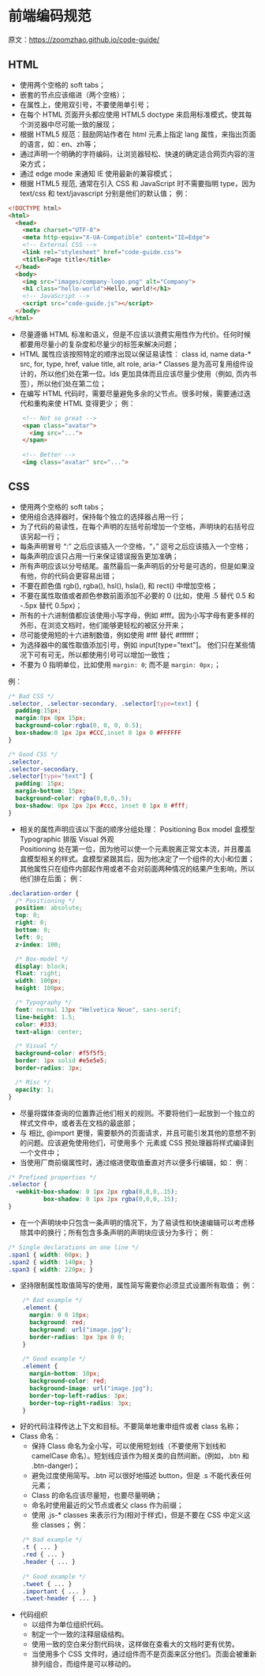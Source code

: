 <!-- toc -->
# 前端编码规范 #
原文：https://zoomzhao.github.io/code-guide/

## HTML ##

- 使用两个空格的 soft tabs；
- 嵌套的节点应该缩进（两个空格）；
- 在属性上，使用双引号，不要使用单引号；
- 在每个 HTML 页面开头都应使用 HTML5 doctype 来启用标准模式，使其每个浏览器中尽可能一致的展现；
- 根据 HTML5 规范：鼓励网站作者在 html 元素上指定 lang 属性，来指出页面的语言，如：en、zh等；
- 通过声明一个明确的字符编码，让浏览器轻松、快速的确定适合网页内容的渲染方式；
- 通过 edge mode 来通知 IE 使用最新的兼容模式；
- 根据 HTML5 规范, 通常在引入 CSS 和 JavaScript 时不需要指明 type，因为 text/css 和 text/javascript 分别是他们的默认值；
例：
```html
<!DOCTYPE html>
<html>
  <head>
    <meta charset="UTF-8">
    <meta http-equiv="X-UA-Compatible" content="IE=Edge">
    <!-- External CSS -->
    <link rel="stylesheet" href="code-guide.css">
    <title>Page title</title>
  </head>
  <body>
    <img src="images/company-logo.png" alt="Company">
    <h1 class="hello-world">Hello, world!</h1>
    <!-- JavaScript -->
    <script src="code-guide.js"></script>
  </body>
</html>
```
- 尽量遵循 HTML 标准和语义，但是不应该以浪费实用性作为代价。任何时候都要用尽量小的复杂度和尽量少的标签来解决问题；
- HTML 属性应该按照特定的顺序出现以保证易读性：
		class
		id, name
		data-*
		src, for, type, href, value
		title, alt
		role, aria-*
Classes 是为高可复用组件设计的，所以他们处在第一位。Ids 更加具体而且应该尽量少使用（例如, 页内书签），所以他们处在第二位；
- 在编写 HTML 代码时，需要尽量避免多余的父节点。很多时候，需要通过迭代和重构来使 HTML 变得更少；
例：
```html
	<!-- Not so great -->
	<span class="avatar">
	  <img src="...">
	</span>
	
	<!-- Better -->
	<img class="avatar" src="...">
```


## CSS ##

- 使用两个空格的 soft tabs；
- 使用组合选择器时，保持每个独立的选择器占用一行；
- 为了代码的易读性，在每个声明的左括号前增加一个空格，声明块的右括号应该另起一行；
- 每条声明冒号 “:” 之后应该插入一个空格，“，” 逗号之后应该插入一个空格；
- 每条声明应该只占用一行来保证错误报告更加准确；
- 所有声明应该以分号结尾。虽然最后一条声明后的分号是可选的，但是如果没有他，你的代码会更容易出错；
- 不要在颜色值 rgb(), rgba(), hsl(), hsla(), 和 rect() 中增加空格；
- 不要在属性取值或者颜色参数前面添加不必要的 0 (比如，使用 .5 替代 0.5 和 -.5px 替代 0.5px)；
- 所有的十六进制值都应该使用小写字母，例如 #fff。因为小写字母有更多样的外形，在浏览文档时，他们能够更轻松的被区分开来；
- 尽可能使用短的十六进制数值，例如使用 #fff 替代 #ffffff；
- 为选择器中的属性取值添加引号，例如 input[type="text"]。 他们只在某些情况下可有可无，所以都使用引号可以增加一致性；
- 不要为 0 指明单位，比如使用 `margin: 0`; 而不是 `margin: 0px;`；

例：
```css
/* Bad CSS */
.selector, .selector-secondary, .selector[type=text] {
  padding:15px;
  margin:0px 0px 15px;
  background-color:rgba(0, 0, 0, 0.5);
  box-shadow:0 1px 2px #CCC,inset 0 1px 0 #FFFFFF
}

/* Good CSS */
.selector,
.selector-secondary,
.selector[type="text"] {
  padding: 15px;
  margin-bottom: 15px;
  background-color: rgba(0,0,0,.5);
  box-shadow: 0px 1px 2px #ccc, inset 0 1px 0 #fff;
}
```

- 相关的属性声明应该以下面的顺序分组处理：
		 Positioning
		 Box model 盒模型
		 Typographic 排版
		 Visual 外观   
Positioning 处在第一位，因为他可以使一个元素脱离正常文本流，并且覆盖盒模型相关的样式。盒模型紧跟其后，因为他决定了一个组件的大小和位置；
其他属性只在组件内部起作用或者不会对前面两种情况的结果产生影响，所以他们排在后面；
例：
```css
.declaration-order {
  /* Positioning */
  position: absolute;
  top: 0;
  right: 0;
  bottom: 0;
  left: 0;
  z-index: 100;

  /* Box-model */
  display: block;
  float: right;
  width: 100px;
  height: 100px;

  /* Typography */
  font: normal 13px "Helvetica Neue", sans-serif;
  line-height: 1.5;
  color: #333;
  text-align: center;

  /* Visual */
  background-color: #f5f5f5;
  border: 1px solid #e5e5e5;
  border-radius: 3px;

  /* Misc */
  opacity: 1;
}
```
- 尽量将媒体查询的位置靠近他们相关的规则。不要将他们一起放到一个独立的样式文件中，或者丢在文档的最底部；
- 与 <link> 相比, @import 更慢，需要额外的页面请求，并且可能引发其他的意想不到的问题。应该避免使用他们，可使用多个 <link> 元素或 CSS 预处理器将样式编译到一个文件中；
- 当使用厂商前缀属性时，通过缩进使取值垂直对齐以便多行编辑，如：
例：
```css
/* Prefixed properties */
.selector {
  -webkit-box-shadow: 0 1px 2px rgba(0,0,0,.15);
          box-shadow: 0 1px 2px rgba(0,0,0,.15);
}
```
-  在一个声明块中只包含一条声明的情况下，为了易读性和快速编辑可以考虑移除其中的换行；所有包含多条声明的声明块应该分为多行；
例：
```css
/* Single declarations on one line */
.span1 { width: 60px; }
.span2 { width: 140px; }
.span3 { width: 220px; }
```
- 坚持限制属性取值简写的使用，属性简写需要你必须显式设置所有取值；
例：
```css
	/* Bad example */
	.element {
	  margin: 0 0 10px;
	  background: red;
	  background: url("image.jpg");
	  border-radius: 3px 3px 0 0;
	}
	
	/* Good example */
	.element {
	  margin-bottom: 10px;
	  background-color: red;
	  background-image: url("image.jpg");
	  border-top-left-radius: 3px;
	  border-top-right-radius: 3px;
	}
```
- 好的代码注释传达上下文和目标。不要简单地重申组件或者 class 名称；
- Class 命名：
	- 保持 Class 命名为全小写，可以使用短划线（不要使用下划线和 camelCase 命名）。短划线应该作为相关类的自然间断。(例如，.btn 和 .btn-danger)；
	- 避免过度使用简写。.btn 可以很好地描述 button，但是 .s 不能代表任何元素；
	- Class 的命名应该尽量短，也要尽量明确；
	- 命名时使用最近的父节点或者父 class 作为前缀；
	- 使用 .js-* classes 来表示行为(相对于样式)，但是不要在 CSS 中定义这些 classes；
例：
```css
	/* Bad example */
	.t { ... }
	.red { ... }
	.header { ... }
	
	/* Good example */
	.tweet { ... }
	.important { ... }
	.tweet-header { ... }
```
- 代码组织
	- 以组件为单位组织代码。
	- 制定一个一致的注释层级结构。
	- 使用一致的空白来分割代码块，这样做在查看大的文档时更有优势。
	- 当使用多个 CSS 文件时，通过组件而不是页面来区分他们。页面会被重新排列组合，而组件是可以移动的。



































